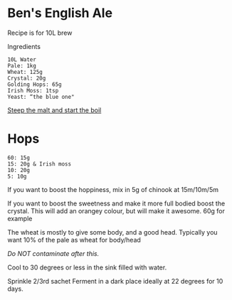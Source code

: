 # Ben's English Ale

Recipe is for 10L brew

Ingredients

```
10L Water
Pale: 1kg
Wheat: 125g
Crystal: 20g
Golding Hops: 65g
Irish Moss: 1tsp
Yeast: “the blue one"
```



[Steep the malt and start the boil](Steeping_and_Boiling)

# Hops

```
60: 15g
15: 20g & Irish moss
10: 20g
5: 10g
```


If you want to boost the hoppiness, mix in 5g of chinook at 15m/10m/5m 

If you want to boost the sweetness and make it more full bodied boost the crystal. This will add an orangey colour, but will make it awesome. 60g for example

The wheat is mostly to give some body, and a good head. Typically you want 10% of the pale as wheat for body/head


_Do NOT contaminate after this._


Cool to 30 degrees or less in the sink filled with water. 

Sprinkle 2/3rd sachet
Ferment in a dark place ideally at 22 degrees for 10 days. 



<!-- ## Brews

### ?? June 2020
Initial Gravity: 1.000xxx ended at 1.000 =  ~x.x% alchohol. 
Bottled ??? June 2020
 -->
